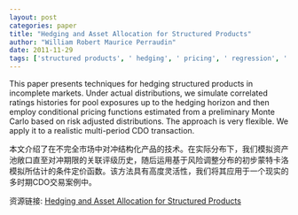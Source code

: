```yaml
---
layout: post
categories: paper
title: "Hedging and Asset Allocation for Structured Products"
author: "William Robert Maurice Perraudin"
date: 2011-11-29
tags: ['structured products', ' hedging', ' pricing', ' regression', ' conditional pricing functions']
---
```


This paper presents techniques for hedging structured products in incomplete markets. Under actual distributions, we simulate correlated ratings histories for pool exposures up to the hedging horizon and then employ conditional pricing functions estimated from a preliminary Monte Carlo based on risk adjusted distributions. The approach is very flexible. We apply it to a realistic multi-period CDO transaction.

本文介绍了在不完全市场中对冲结构化产品的技术。在实际分布下，我们模拟资产池敞口直至对冲期限的关联评级历史，随后运用基于风险调整分布的初步蒙特卡洛模拟所估计的条件定价函数。该方法具有高度灵活性，我们将其应用于一个现实的多时期CDO交易案例中。

资源链接: [Hedging and Asset Allocation for Structured Products](https://papers.ssrn.com/sol3/papers.cfm?abstract_id=1961136)
